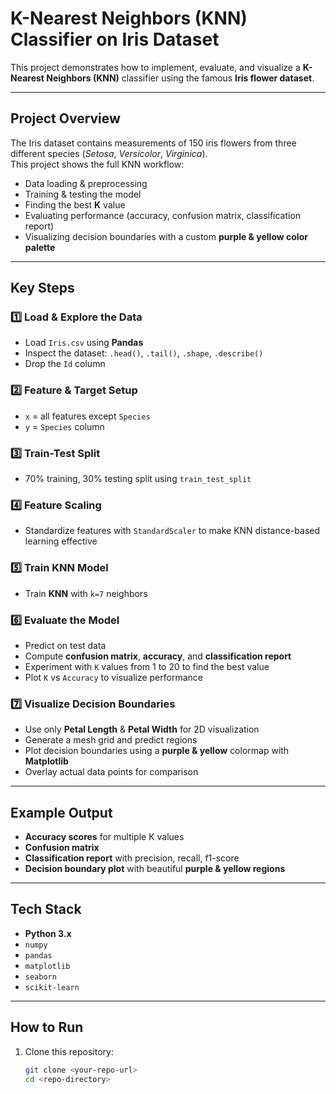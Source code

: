 #  K-Nearest Neighbors (KNN) Classifier on Iris Dataset

This project demonstrates how to implement, evaluate, and visualize a **K-Nearest Neighbors (KNN)** classifier using the famous **Iris flower dataset**.

---

##  Project Overview

The Iris dataset contains measurements of 150 iris flowers from three different species (*Setosa*, *Versicolor*, *Virginica*).  
This project shows the full KNN workflow:
- Data loading & preprocessing
- Training & testing the model
- Finding the best **K** value
- Evaluating performance (accuracy, confusion matrix, classification report)
- Visualizing decision boundaries with a custom **purple & yellow color palette**

---

##  **Key Steps**

### 1️⃣ Load & Explore the Data
- Load `Iris.csv` using **Pandas**
- Inspect the dataset: `.head()`, `.tail()`, `.shape`, `.describe()`
- Drop the `Id` column

### 2️⃣ Feature & Target Setup
- `x` = all features except `Species`
- `y` = `Species` column

### 3️⃣ Train-Test Split
- 70% training, 30% testing split using `train_test_split`

### 4️⃣ Feature Scaling
- Standardize features with `StandardScaler` to make KNN distance-based learning effective

### 5️⃣ Train KNN Model
- Train **KNN** with `k=7` neighbors

### 6️⃣ Evaluate the Model
- Predict on test data
- Compute **confusion matrix**, **accuracy**, and **classification report**
- Experiment with `K` values from 1 to 20 to find the best value
- Plot `K` vs `Accuracy` to visualize performance

### 7️⃣ Visualize Decision Boundaries
- Use only **Petal Length** & **Petal Width** for 2D visualization
- Generate a mesh grid and predict regions
- Plot decision boundaries using a **purple & yellow** colormap with **Matplotlib**
- Overlay actual data points for comparison

---

##  **Example Output**

- **Accuracy scores** for multiple K values
- **Confusion matrix**
- **Classification report** with precision, recall, f1-score
- **Decision boundary plot** with beautiful **purple & yellow regions**

---

##  **Tech Stack**

- **Python 3.x**
- `numpy`
- `pandas`
- `matplotlib`
- `seaborn`
- `scikit-learn`

---

##  **How to Run**

1. Clone this repository:
   ```bash
   git clone <your-repo-url>
   cd <repo-directory>
